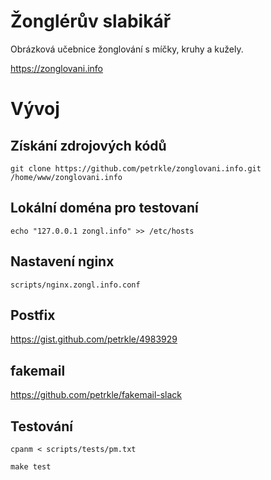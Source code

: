 # Žonglérův slabikář #

Obrázková učebnice žonglování s míčky, kruhy a kužely.

https://zonglovani.info

# Vývoj #

## Získání zdrojových kódů ##

	git clone https://github.com/petrkle/zonglovani.info.git /home/www/zonglovani.info

## Lokální doména pro testovaní ##

	echo "127.0.0.1 zongl.info" >> /etc/hosts

## Nastavení nginx ##

	scripts/nginx.zongl.info.conf

## Postfix ##

https://gist.github.com/petrkle/4983929

## fakemail ##

https://github.com/petrkle/fakemail-slack

## Testování ##

	cpanm < scripts/tests/pm.txt

	make test

